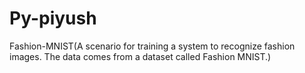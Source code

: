 # Py-piyush
Fashion-MNIST(A scenario for training a system to recognize fashion images. The data comes from a dataset called Fashion MNIST.)
